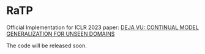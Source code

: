 # RaTP
Official Implementation for ICLR 2023 paper: [DEJA VU: CONTINUAL MODEL GENERALIZATION FOR UNSEEN DOMAINS](https://arxiv.org/pdf/2301.10418.pdf)

The code will be released soon.
